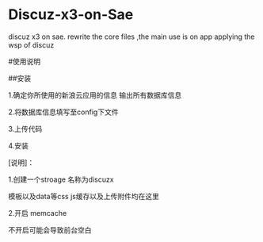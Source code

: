 # Discuz-x3-on-Sae
discuz x3 on sae. rewrite the core files ,the main use is on app applying the wsp of discuz

#使用说明

##安装

1.确定你所使用的新浪云应用的信息 输出所有数据库信息

2.将数据库信息填写至config下文件 

3.上传代码 

4.安装

[说明]：

1.创建一个stroage 名称为discuzx

模板以及data等css js缓存以及上传附件均在这里

2.开启 memcache

不开启可能会导致前台空白




